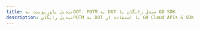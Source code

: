 ---title: تبدیل پاورپوینت بهDOT، POTM به DOT مبدل رایگان یا GO SDKdescription: تبدیل رایگانPOTM به DOT با استفاده از GO Cloud APIs & SDK. همچنین اسناد Microsoft PowerPoint را در Cloud ایجاد، ویرایش و رندر کنید.---